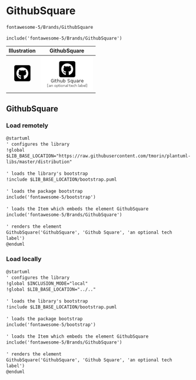 # GithubSquare


```text
fontawesome-5/Brands/GithubSquare
```

```text
include('fontawesome-5/Brands/GithubSquare')
```



| Illustration | GithubSquare |
| :---: | :---: |
| ![illustration for Illustration](../../fontawesome-5/Brands/GithubSquare.png) | ![illustration for GithubSquare](../../fontawesome-5/Brands/GithubSquare.Local.png) |




## GithubSquare

### Load remotely
```plantuml
@startuml
' configures the library
!global $LIB_BASE_LOCATION="https://raw.githubusercontent.com/tmorin/plantuml-libs/master/distribution"

' loads the library's bootstrap
!include $LIB_BASE_LOCATION/bootstrap.puml

' loads the package bootstrap
include('fontawesome-5/bootstrap')

' loads the Item which embeds the element GithubSquare
include('fontawesome-5/Brands/GithubSquare')

' renders the element
GithubSquare('GithubSquare', 'Github Square', 'an optional tech label')
@enduml
```

### Load locally
```plantuml
@startuml
' configures the library
!global $INCLUSION_MODE="local"
!global $LIB_BASE_LOCATION="../.."

' loads the library's bootstrap
!include $LIB_BASE_LOCATION/bootstrap.puml

' loads the package bootstrap
include('fontawesome-5/bootstrap')

' loads the Item which embeds the element GithubSquare
include('fontawesome-5/Brands/GithubSquare')

' renders the element
GithubSquare('GithubSquare', 'Github Square', 'an optional tech label')
@enduml
```

